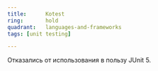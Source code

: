 ```yaml
---
title:      Kotest
ring:       hold
quadrant:   languages-and-frameworks
tags: [unit testing]

---
```


Отказались от использования в пользу JUnit 5.
